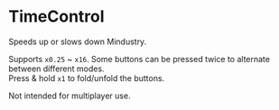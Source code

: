# TimeControl
Speeds up or slows down Mindustry.   

Supports `x0.25` ~ `x16`. Some buttons can be pressed twice to alternate between different modes.   
Press & hold `x1` to fold/unfold the buttons.   

Not intended for multiplayer use.   
